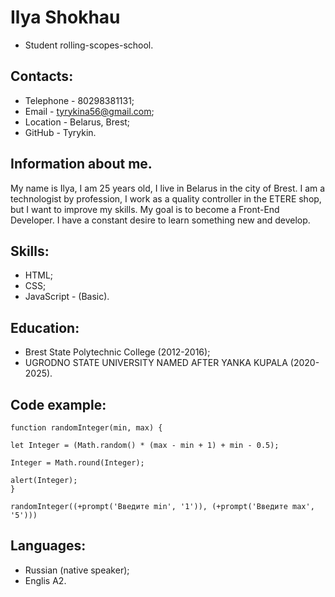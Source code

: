 # Ilya Shokhau

* Student rolling-scopes-school.

## Contacts:

* Telephone - 80298381131;
* Email - tyrykina56@gmail.com;
* Location - Belarus, Brest;
* GitHub - Tyrykin.

## Information about me.

My name is Ilya, I am 25 years old, I live in Belarus in the city of Brest. I am a technologist by profession, I work as a quality controller in the ETERE shop, but I want to improve my skills. My goal is to become a Front-End Developer. I have a constant desire to learn something new and develop.

## Skills:

* HTML;
* CSS;
* JavaScript - (Basic).

## Education:
 
 * Brest State Polytechnic College (2012-2016);
 * UGRODNO STATE UNIVERSITY NAMED AFTER YANKA KUPALA (2020-2025).

## Code example:
 
    function randomInteger(min, max) {

    let Integer = (Math.random() * (max - min + 1) + min - 0.5);

    Integer = Math.round(Integer);

    alert(Integer);
    }

    randomInteger((+prompt('Введите min', '1')), (+prompt('Введите max', '5')))
    
## Languages:

* Russian (native speaker);
* Englis A2.
